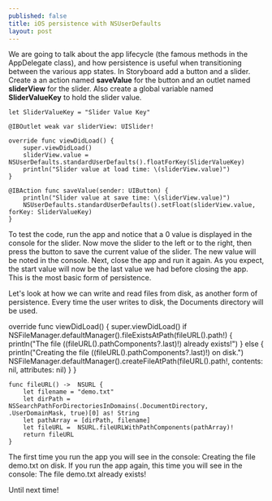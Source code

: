 ```yaml
---
published: false
title: iOS persistence with NSUserDefaults
layout: post
---
```

We are going to talk about the app lifecycle (the famous methods in the AppDelegate class), and how persistence is useful when transitioning between the various app states. In Storyboard add a button and a slider. Create a an action named __saveValue__ for the button and an outlet named __sliderView__ for the slider. Also create a global variable named __SliderValueKey__ to hold the slider value.

    let SliderValueKey = "Slider Value Key"
    
    @IBOutlet weak var sliderView: UISlider!
    
    override func viewDidLoad() {
        super.viewDidLoad()
        sliderView.value = NSUserDefaults.standardUserDefaults().floatForKey(SliderValueKey)
        println("Slider value at load time: \(sliderView.value)")
    }
    
    @IBAction func saveValue(sender: UIButton) {
        println("Slider value at save time: \(sliderView.value)")
        NSUserDefaults.standardUserDefaults().setFloat(sliderView.value, forKey: SliderValueKey)
    }

To test the code, run the app and notice that a 0 value is displayed in the console for the slider. Now move the slider to the left or to the right, then press the button to save the current value of the slider. The new value will be noted in the console. Next, close the app and run it again. As you expect, the start value will now be the last value we had before closing the app. This is the most basic form of persistence.

Let's look at how we can write and read files from disk, as another form of persistence. Every time the user writes to disk, the Documents directory will be used.

override func viewDidLoad() {
        super.viewDidLoad()
        if NSFileManager.defaultManager().fileExistsAtPath(fileURL().path!) {
            println("The file \((fileURL().pathComponents?.last)!) already exists!")
        } else {
            println("Creating the file \((fileURL().pathComponents?.last)!) on disk.")
            NSFileManager.defaultManager().createFileAtPath(fileURL().path!, contents: nil, attributes: nil)
        }
    }
    
    func fileURL() ->  NSURL {
        let filename = "demo.txt"
        let dirPath = NSSearchPathForDirectoriesInDomains(.DocumentDirectory, .UserDomainMask, true)[0] as! String
        let pathArray = [dirPath, filename]
        let fileURL =  NSURL.fileURLWithPathComponents(pathArray)!
        return fileURL
    }

The first time you run the app you will see in the console:
    Creating the file demo.txt on disk.
If you run the app again, this time you will see in the console:
    The file demo.txt already exists!

Until next time!